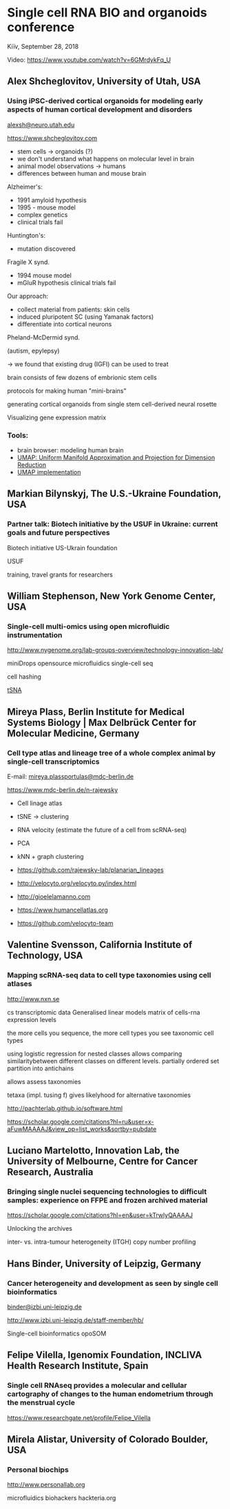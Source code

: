 # Single cell RNA BIO and organoids conference

Kiïv, September 28, 2018

Video: https://www.youtube.com/watch?v=6GMrdykFq_U

## Alex Shcheglovitov, University of Utah, USA

### Using iPSC-derived cortical organoids for modeling early aspects of human cortical development and disorders

alexsh@neuro.utah.edu 

https://www.shcheglovitov.com

* stem cells -> organoids (?)
* we don't understand what happens on molecular level in brain
* animal model observations -> humans
* differences between human and mouse brain

Alzheimer's:

- 1991 amyloid hypothesis
- 1995 - mouse model
- complex genetics
- clinical trials fail

Huntington's:

- mutation discovered

Fragile X synd.
- 1994 mouse model
- mGluR hypothesis
clinical trials fail

Our approach:
- collect material from patients: skin cells
- induced pluripotent SC (using Yamanak factors)
- differentiate into cortical neurons


Pheland-McDermid synd.

(autism, epylepsy)

-> we found that existing drug (IGFI) can be used to treat

brain consists of few dozens of embrionic stem cells

protocols for making human "mini-brains"

generating cortical organoids from single stem cell-derived neural rosette

Visualizing gene expression matrix


### Tools:

- brain browser: modeling human brain 
- [UMAP: Uniform Manifold Approximation and Projection for Dimension Reduction](https://arxiv.org/abs/1802.03426)
- [UMAP implementation](https://github.com/lmcinnes/umap)

## Markian Bilynskyj, The U.S.-Ukraine Foundation, USA

### Partner talk: Biotech initiative by the USUF in Ukraine: current goals and future perspectives

Biotech initiative US-Ukrain foundation

USUF

training, travel grants for researchers


## William Stephenson, New York Genome Center, USA

### Single-cell multi-omics using open microfluidic instrumentation

http://www.nygenome.org/lab-groups-overview/technology-innovation-lab/

miniDrops opensource microfluidics single-cell seq

cell hashing

[tSNA](https://lvdmaaten.github.io/tsne/)
 
## Mireya Plass, Berlin Institute for Medical Systems Biology | Max Delbrück Center for Molecular Medicine, Germany

### Cell type atlas and lineage tree of a whole complex animal by single-cell transcriptomics

E-mail: mireya.plassportulas@mdc-berlin.de

https://www.mdc-berlin.de/n-rajewsky

* Cell linage atlas
* tSNE -> clustering

* RNA velocity (estimate the future of a cell from scRNA-seq)
* PCA
* kNN + graph clustering

* https://github.com/rajewsky-lab/planarian_lineages
* http://velocyto.org/velocyto.py/index.html
* http://gioelelamanno.com
* https://www.humancellatlas.org
* https://github.com/velocyto-team

## Valentine Svensson, California Institute of Technology, USA

### Mapping scRNA-seq data to cell type taxonomies using cell atlases

http://www.nxn.se

cs transcriptomic data
Generalised linear models
matrix of cells-rna expression levels

the more cells you sequence, the more cell types you see
taxonomic cell types

using logistic regression for nested classes
allows comparing similaritybetween different classes on different levels.
partially ordered set
partition into antichains


allows assess taxonomies

tetaxa (impl. tusing f)
gives likelyhood for alternative taxonomies

http://pachterlab.github.io/software.html

https://scholar.google.com/citations?hl=ru&user=x-aFuwMAAAAJ&view_op=list_works&sortby=pubdate

 
## Luciano Martelotto, Innovation Lab, the University of Melbourne, Centre for Cancer Research, Australia

### Bringing single nuclei sequencing technologies to difficult samples: experience on FFPE and frozen archived material

https://scholar.google.com/citations?hl=en&user=kTrwlyQAAAAJ

Unlocking the archives

inter- vs. intra-tumour heterogeneity (ITGH)
copy number profiling

## Hans Binder, University of Leipzig, Germany

### Cancer heterogeneity and development as seen by single cell bioinformatics

binder@izbi.uni-leipzig.de

http://www.izbi.uni-leipzig.de/staff-member/hb/

Single-cell bioinformatics
opoSOM


## Felipe Vilella, Igenomix Foundation, INCLIVA Health Research Institute, Spain

### Single cell RNAseq provides a molecular and cellular cartography of changes to the human endometrium through the menstrual cycle

https://www.researchgate.net/profile/Felipe_Vilella
 
## Mirela Alistar, University of Colorado Boulder, USA

### Personal biochips

http://www.personallab.org

microfluidics
biohackers
hackteria.org









